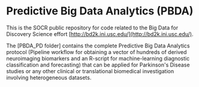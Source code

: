# Predictive Big Data Analytics (PBDA)
This is the SOCR public repository for code related to the Big Data for Discovery Science effort [http://bd2k.ini.usc.edu/](http://bd2k.ini.usc.edu/).

The [PBDA_PD folder] contains the complete Predictive Big Data Analytics  protocol (Pipeline workflow for obtaining a vector of hundreds of derived neuroimaging biomarkers and an R-script for machine-learning diagnostic classification and forecasting) that can be applied for Parkinson's Disease studies or any other clinical or translational biomedical investigation involving heterogeneous datasets.
